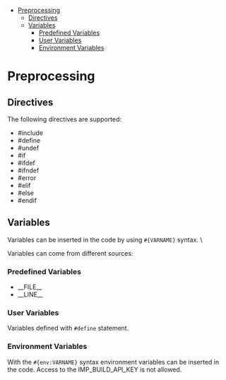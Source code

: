 <!-- START doctoc generated TOC please keep comment here to allow auto update -->
<!-- DON'T EDIT THIS SECTION, INSTEAD RE-RUN doctoc TO UPDATE -->


- [Preprocessing](#preprocessing)
  - [Directives](#directives)
  - [Variables](#variables)
    - [Predefined Variables](#predefined-variables)
    - [User Variables](#user-variables)
    - [Environment Variables](#environment-variables)

<!-- END doctoc generated TOC please keep comment here to allow auto update -->

# Preprocessing

## Directives

The following directives are supported: 

- #include
- #define
- #undef
- #if
- #ifdef
- #ifndef
- #error
- #elif
- #else
- #endif

## Variables

Variables can be inserted in the code by using `#{VARNAME}` syntax. \

Variables can come from different sources:

### Predefined Variables
 
- \_\_FILE\_\_
- \_\_LINE\_\_

### User Variables

Variables defined with `#define` statement.

### Environment Variables

With the `#{env:VARNAME}` syntax environment variables can be inserted in the code. Access to the IMP_BUILD_API_KEY is not allowed.
